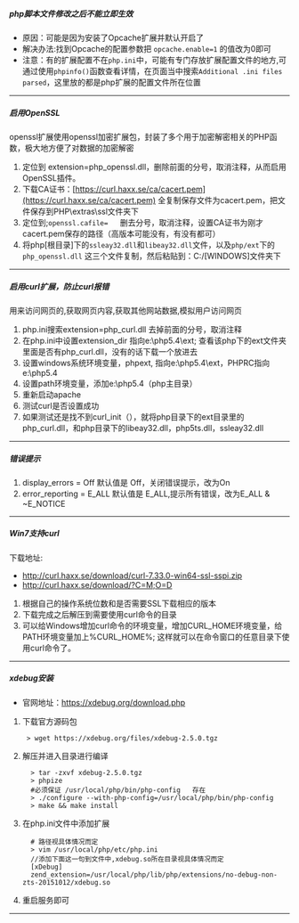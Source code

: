 ##### php脚本文件修改之后不能立即生效

- 原因：可能是因为安装了Opcache扩展并默认开启了
- 解决办法:找到Opcache的配置参数把 `opcache.enable=1` 的值改为0即可
- 注意：有的扩展配置不在`php.ini`中，可能有专门存放扩展配置文件的地方,可通过使用`phpinfo()`函数查看详情，在页面当中搜索`Additional .ini files parsed`，这里放的都是php扩展的配置文件所在位置

---

##### 启用OpenSSL
openssl扩展使用openssl加密扩展包，封装了多个用于加密解密相关的PHP函数，极大地方便了对数据的加密解密

1. 定位到 extension=php_openssl.dll，删除前面的分号，取消注释，从而启用OpenSSL插件。
2. 下载CA证书：[https://curl.haxx.se/ca/cacert.pem](https://curl.haxx.se/ca/cacert.pem) 全复制保存文件为cacert.pem，把文件保存到PHP\extras\ssl文件夹下
3. 定位到;`openssl.cafile=   `删去分号，取消注释，设置CA证书为刚才cacert.pem保存的路径（高版本可能没有，有没有都可）
4. 将php[根目录]下的`ssleay32.dll`和`libeay32.dll`文件，以及`php/ext`下的`php_openssl.dll` 这三个文件复制，然后粘贴到：C:/[WINDOWS]文件夹下

---

##### 启用curl扩展，防止curl报错
用来访问网页的,获取网页内容,获取其他网站数据,模拟用户访问网页
1. php.ini搜索extension=php_curl.dll   去掉前面的分号，取消注释
2. 在php.ini中设置extension_dir 指向e:\php5.4\ext; 查看该php下的ext文件夹里面是否有php_curl.dll，没有的话下载一个放进去
3. 设置windows系统环境变量，phpext, 指向e:\php5.4\ext，PHPRC指向e:\php5.4
4. 设置path环境变量，添加e:\php5.4（php主目录）
5. 重新启动apache
6. 测试curl是否设置成功
7. 如果测试还是找不到curl_init（），就将php目录下的ext目录里的php_curl.dll，和php目录下的libeay32.dll，php5ts.dll，ssleay32.dll

---

##### 错误提示
1. display_errors = Off 		默认值是 Off，关闭错误提示，改为On
2. error_reporting = E_ALL		默认值是 E_ALL,提示所有错误，改为E_ALL & ~E_NOTICE

---

##### Win7支持curl
下载地址:
- http://curl.haxx.se/download/curl-7.33.0-win64-ssl-sspi.zip
- http://curl.haxx.se/download/?C=M;O=D

1. 根据自己的操作系统位数和是否需要SSL下载相应的版本
2. 下载完成之后解压到需要使用curl命令的目录
3. 可以给Windows增加curl命令的环境变量，增加CURL_HOME环境变量，给PATH环境变量加上%CURL_HOME%; 这样就可以在命令窗口的任意目录下使用curl命令了。


---

##### xdebug安装
- 官网地址：https://xdebug.org/download.php
1. 下载官方源码包
   ```
    > wget https://xdebug.org/files/xdebug-2.5.0.tgz
   ```
2. 解压并进入目录进行编译
   ```
     > tar -zxvf xdebug-2.5.0.tgz
     > phpize
     #必须保证 /usr/local/php/bin/php-config   存在
     > ./configure --with-php-config=/usr/local/php/bin/php-config     
     > make && make install
   ```
3. 在php.ini文件中添加扩展
   ```
     # 路径视具体情况而定
     > vim /usr/local/php/etc/php.ini
     //添加下面这一句到文件中,xdebug.so所在目录视具体情况而定
     [xDebug]
     zend_extension=/usr/local/php/lib/php/extensions/no-debug-non-zts-20151012/xdebug.so
   ```
4. 重启服务即可




















------
